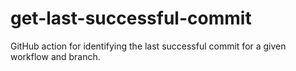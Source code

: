 # get-last-successful-commit
GitHub action for identifying the last successful commit for a given workflow and branch.
